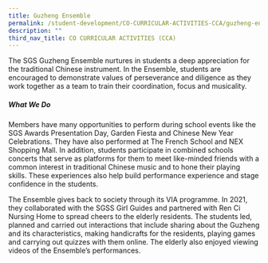 ```yaml
---
title: Guzheng Ensemble
permalink: /student-development/CO-CURRICULAR-ACTIVITIES-CCA/guzheng-ensemble/
description: ""
third_nav_title: CO CURRICULAR ACTIVITIES (CCA)
---
```

The SGS Guzheng Ensemble nurtures in students a deep appreciation for the traditional Chinese instrument. In the Ensemble, students are encouraged to demonstrate values of perseverance and diligence as they work together as a team to train their coordination, focus and musicality.

##### What We Do

Members have many opportunities to perform during school events like the SGS Awards Presentation Day, Garden Fiesta and Chinese New Year Celebrations. They have also performed at The French School and NEX Shopping Mall. In addition, students participate in combined schools concerts that serve as platforms for them to meet like-minded friends with a common interest in traditional Chinese music and to hone their playing skills. These experiences also help build performance experience and stage confidence in the students.

The Ensemble gives back to society through its VIA programme. In 2021, they collaborated with the SGSS Girl Guides and partnered with Ren Ci Nursing Home to spread cheers to the elderly residents. The students led, planned and carried out interactions that include sharing about the Guzheng and its characteristics, making handicrafts for the residents, playing games and carrying out quizzes with them online. The elderly also enjoyed viewing videos of the Ensemble’s performances.